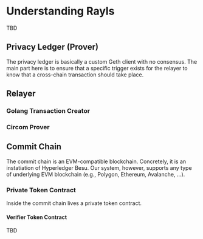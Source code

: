 # Understanding Rayls
TBD

## Privacy Ledger (Prover)
The privacy ledger is basically a custom Geth client with no consensus. The main part here is to ensure that a specific trigger exists for the relayer to know that a cross-chain transaction should take place. 

## Relayer

### Golang Transaction Creator

### Circom Prover


## Commit Chain
The commit chain is an EVM-compatible blockchain. Concretely, it is an instatiation of Hyperledger Besu. Our system, however, supports any type of underlying EVM blockchain (e.g., Polygon, Ethereum, Avalanche, ...). 

### Private Token Contract
Inside the commit chain lives a private token contract. 

#### Verifier Token Contract
TBD
